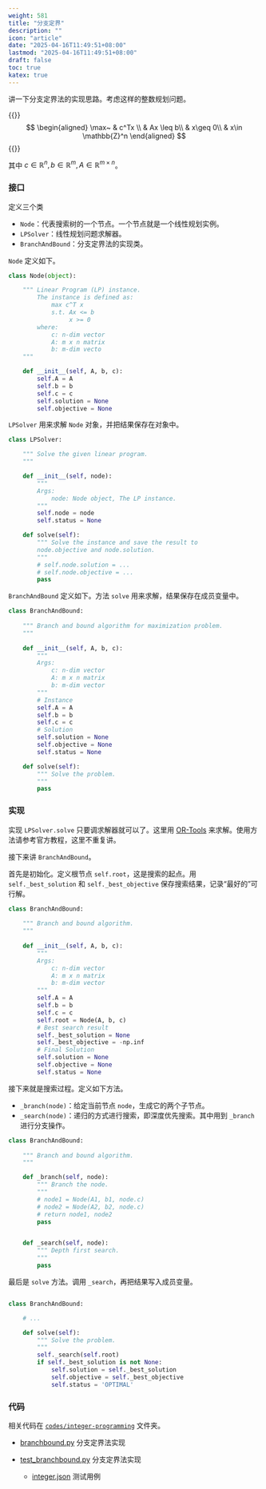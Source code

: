 ```yaml
---
weight: 581
title: "分支定界"
description: ""
icon: "article"
date: "2025-04-16T11:49:51+08:00"
lastmod: "2025-04-16T11:49:51+08:00"
draft: false
toc: true
katex: true
---
```


讲一下分支定界法的实现思路。考虑这样的整数规划问题。

{{<katex>}}
$$
\begin{aligned}
\max~ & c^Tx \\
& Ax \leq b\\
& x\geq 0\\
& x\in \mathbb{Z}^n
\end{aligned}
$$
{{</katex>}}

其中 $c\in \mathbb{R}^n, b\in\mathbb{R}^m, A\in\mathbb{R}^{m\times n}$。

### 接口

定义三个类 

* `Node`：代表搜索树的一个节点。一个节点就是一个线性规划实例。
* `LPSolver`：线性规划问题求解器。
* `BranchAndBound`：分支定界法的实现类。

`Node` 定义如下。

```python
class Node(object):

    """ Linear Program (LP) instance.
        The instance is defined as:
            max c^T x
            s.t. Ax <= b
                 x >= 0
        where:
            c: n-dim vector
            A: m x n matrix
            b: m-dim vecto
    """

    def __init__(self, A, b, c):
        self.A = A
        self.b = b
        self.c = c
        self.solution = None
        self.objective = None
```

`LPSolver` 用来求解 `Node` 对象，并把结果保存在对象中。

```python
class LPSolver:

    """ Solve the given linear program.
    """

    def __init__(self, node):
        """
        Args:
            node: Node object, The LP instance.
        """
        self.node = node
        self.status = None

    def solve(self):
        """ Solve the instance and save the result to 
        node.objective and node.solution.
        """
        # self.node.solution = ...
        # self.node.objective = ...
        pass
```

`BranchAndBound` 定义如下。方法 `solve` 用来求解，结果保存在成员变量中。

```python
class BranchAndBound:
    
    """ Branch and bound algorithm for maximization problem.
    """
    
    def __init__(self, A, b, c):
        """
        Args:
            c: n-dim vector
            A: m x n matrix
            b: m-dim vector
        """
        # Instance
        self.A = A
        self.b = b
        self.c = c
        # Solution
        self.solution = None
        self.objective = None
        self.status = None

    def solve(self):
        """ Solve the problem.
        """
        pass
```

### 实现

实现 `LPSolver.solve` 只要调求解器就可以了。这里用 [OR-Tools](https://developers.google.com/optimization) 来求解。使用方法请参考官方教程，这里不重复讲。

接下来讲 `BranchAndBound`。

首先是初始化。定义根节点 `self.root`，这是搜索的起点。用 `self._best_solution` 和 `self._best_objective` 保存搜索结果，记录“最好的”可行解。

```python
class BranchAndBound:
    
    """ Branch and bound algorithm.
    """
    
    def __init__(self, A, b, c):
        """
        Args:
            c: n-dim vector
            A: m x n matrix
            b: m-dim vector
        """
        self.A = A
        self.b = b
        self.c = c
        self.root = Node(A, b, c)
        # Best search result
        self._best_solution = None
        self._best_objective = -np.inf
        # Final Solution
        self.solution = None
        self.objective = None
        self.status = None
```

接下来就是搜索过程。定义如下方法。

* `_branch(node)`：给定当前节点 `node`，生成它的两个子节点。
* `_search(node)`：递归的方式进行搜索，即深度优先搜索。其中用到 `_branch` 进行分支操作。

```python
class BranchAndBound:
    
    """ Branch and bound algorithm.
    """

    def _branch(self, node):
        """ Branch the node.
        """
        # node1 = Node(A1, b1, node.c)
        # node2 = Node(A2, b2, node.c)
        # return node1, node2
        pass


    def _search(self, node):
        """ Depth first search.
        """
        pass
```

最后是 `solve` 方法。调用 `_search`，再把结果写入成员变量。

```python

class BranchAndBound:

    # ...

    def solve(self):
        """ Solve the problem.
        """
        self._search(self.root)
        if self._best_solution is not None:
            self.solution = self._best_solution
            self.objective = self._best_objective
            self.status = 'OPTIMAL'
```

### 代码

相关代码在 [`codes/integer-programming`](https://github.com/xianqiu/linear-programming/tree/main/codes/integer-programming) 文件夹。

* [branchbound.py](https://github.com/xianqiu/linear-programming/blob/main/codes/integer-programming/branchbound.py) 分支定界法实现
 
* [test_branchbound.py](https://github.com/xianqiu/linear-programming/blob/main/codes/integer-programming/test_branchbound.py) 分支定界法实现
  * [integer.json](https://github.com/xianqiu/linear-programming/blob/main/codes/integer-programming/integer.json)   测试用例
